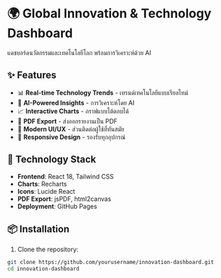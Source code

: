 # 🌍 Global Innovation & Technology Dashboard

แดชบอร์ดนวัตกรรมและเทคโนโลยีโลก พร้อมการวิเคราะห์ด้วย AI

## ✨ Features

- 📊 **Real-time Technology Trends** - เทรนด์เทคโนโลยีแบบเรียลไทม์
- 🤖 **AI-Powered Insights** - การวิเคราะห์โดย AI
- 📈 **Interactive Charts** - กราฟแบบโต้ตอบได้
- 📄 **PDF Export** - ส่งออกรายงานเป็น PDF
- 🎨 **Modern UI/UX** - ส่วนติดต่อผู้ใช้ที่ทันสมัย
- 📱 **Responsive Design** - รองรับทุกอุปกรณ์

## 🚀 Technology Stack

- **Frontend**: React 18, Tailwind CSS
- **Charts**: Recharts
- **Icons**: Lucide React
- **PDF Export**: jsPDF, html2canvas
- **Deployment**: GitHub Pages

## 📦 Installation

1. Clone the repository:
```bash
git clone https://github.com/yourusername/innovation-dashboard.git
cd innovation-dashboard

